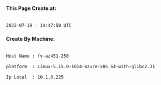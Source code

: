 
   
#### This Page Create at:

```bash

2022-07-19 - 14:47:50 UTC

```

#### Create By Machine:

```bash

Host Name : fv-az451-250

platform  : Linux-5.15.0-1014-azure-x86_64-with-glibc2.31

Ip Local  : 10.1.0.225

```

